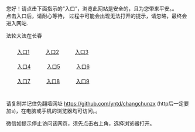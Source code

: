 您好！请点击下面指示的“入口”，浏览此网站是安全的，且为您带来平安。。 <br/>
点击入口后，请耐心等待， 过程中可能会出现无法打开的提示，请忽略，最终会进入网站. </br>

法轮大法在长春<br/>
<div style="padding:10px"><a style="margin:20px" target="_blank" href="https://d15110rxh5b07o.cloudfront.net/2Qpsp?htomutoy" id="ccLink1" rel="nofollow">入口1</a> <a target="_blank" style="margin:20px" href="https://d1e6dcw1pxg5tu.cloudfront.net/2Qpsp?dhnkqnv" id="ccLink2" rel="nofollow">入口2</a> <a style="margin:20px" target="_blank" href="https://d13y5jrnnwyyqo.cloudfront.net/2Qpsp?pzfyas" id="ccLink3" rel="nofollow">入口3</a></div>

<div style="padding:10px" ><a style="margin:20px" target="_blank" href="https://d15110rxh5b07o.cloudfront.net/2Qpsp?htomutoy" id="ccLink4" rel="nofollow">入口4</a> <a style="margin:20px" href="https://d1e6dcw1pxg5tu.cloudfront.net/2Qpsp?dhnkqnv" target="_blank" id="ccLink5" rel="nofollow">入口5</a> <a style="margin:20px" href="https://d13y5jrnnwyyqo.cloudfront.net/2Qpsp?pzfyas" target="_blank" id="ccLink6" rel="nofollow">入口6</a></div>

<div style="padding:10px"><a style="margin:20px" target="_blank" href="https://d15110rxh5b07o.cloudfront.net/2Qpsp?htomutoy" id="ccLink7" rel="nofollow">入口7</a> <a style="margin:20px" href="https://d1e6dcw1pxg5tu.cloudfront.net/2Qpsp?dhnkqnv" target="_blank" id="ccLink8" rel="nofollow">入口8</a> <a style="margin:20px" target="_blank" href="https://d13y5jrnnwyyqo.cloudfront.net/2Qpsp?pzfyas" id="ccLink9" rel="nofollow">入口9</a></div>

<br/>



请复制并记住免翻墙网址 https://github.com/yntd/changchunzx (http后一定要加s)，在电脑或手机的浏览器均可访问。。<br/>

微信如提示停止访问该网页，须先点击右上角，选择浏览器打开。
